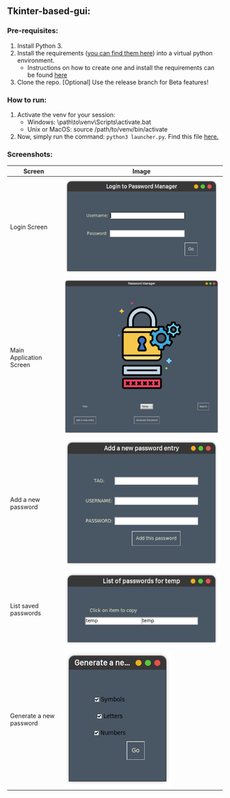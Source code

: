 ## Tkinter-based-gui:

### Pre-requisites:

1. Install Python 3.
2. Install the requirements ([you can find them here](pass-manager-tkinter/requirements.txt)) into a virtual python
   environment.
    - Instructions on how to create one and install the requirements can be
      found [here](https://docs.python.org/3/tutorial/venv.html)
3. Clone the repo. [Optional] Use the release branch for Beta features!

### How to run:

1. Activate the venv for your session:
    - Windows: \path\to\venv\Scripts\activate.bat
    - Unix or MacOS: source /path/to/venv/bin/activate
2. Now, simply run the command: `python3 launcher.py`. Find this file [here.](pass-manager-tkinter/launcher.py)

### Screenshots:

| Screen                  | Image                                                                                              |
|-------------------------|----------------------------------------------------------------------------------------------------|
| Login Screen            | ![Login Screen](screenshots/tkinter-gui/login_window.png "Login Screen")                           |
| Main Application Screen | ![Main App Screen](screenshots/tkinter-gui/main_app_window.png "Main App Screen")                  |
| Add a new password      | ![Add a new password](screenshots/tkinter-gui/add_new_password_window.png "Add a new password")    |
| List saved passwords    | ![List saved passwords](screenshots/tkinter-gui/list_passwords_window.png "List saved passwords")  |
| Generate a new password | ![Generate a password](screenshots/tkinter-gui/generate_password_window.png "Generate a password") |
